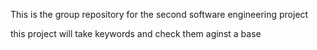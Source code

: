 This is the group repository for the second software engineering project

 this project will take keywords and check them aginst a base  

